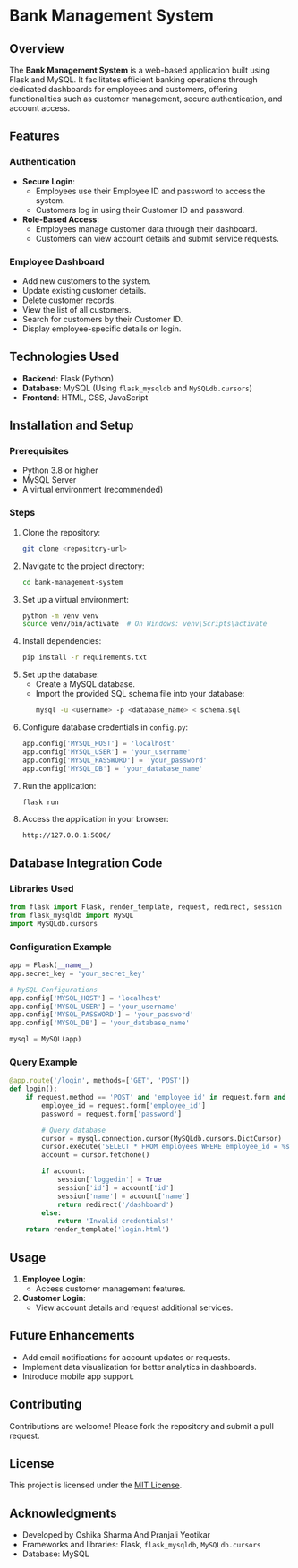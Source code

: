 
# Bank Management System

## Overview
The **Bank Management System** is a web-based application built using Flask and MySQL. It facilitates efficient banking operations through dedicated dashboards for employees and customers, offering functionalities such as customer management, secure authentication, and account access.

## Features

### Authentication
- **Secure Login**:
  - Employees use their Employee ID and password to access the system.
  - Customers log in using their Customer ID and password.
- **Role-Based Access**:
  - Employees manage customer data through their dashboard.
  - Customers can view account details and submit service requests.

### Employee Dashboard
- Add new customers to the system.
- Update existing customer details.
- Delete customer records.
- View the list of all customers.
- Search for customers by their Customer ID.
- Display employee-specific details on login.



## Technologies Used
- **Backend**: Flask (Python)
- **Database**: MySQL (Using `flask_mysqldb` and `MySQLdb.cursors`)
- **Frontend**: HTML, CSS, JavaScript

## Installation and Setup

### Prerequisites
- Python 3.8 or higher
- MySQL Server
- A virtual environment (recommended)

### Steps
1. Clone the repository:
   ```bash
   git clone <repository-url>
   ```
2. Navigate to the project directory:
   ```bash
   cd bank-management-system
   ```
3. Set up a virtual environment:
   ```bash
   python -m venv venv
   source venv/bin/activate  # On Windows: venv\Scripts\activate
   ```
4. Install dependencies:
   ```bash
   pip install -r requirements.txt
   ```
5. Set up the database:
   - Create a MySQL database.
   - Import the provided SQL schema file into your database:
     ```bash
     mysql -u <username> -p <database_name> < schema.sql
     ```
6. Configure database credentials in `config.py`:
   ```python
   app.config['MYSQL_HOST'] = 'localhost'
   app.config['MYSQL_USER'] = 'your_username'
   app.config['MYSQL_PASSWORD'] = 'your_password'
   app.config['MYSQL_DB'] = 'your_database_name'
   ```
7. Run the application:
   ```bash
   flask run
   ```
8. Access the application in your browser:
   ```
   http://127.0.0.1:5000/
   ```

## Database Integration Code

### Libraries Used
```python
from flask import Flask, render_template, request, redirect, session
from flask_mysqldb import MySQL
import MySQLdb.cursors
```

### Configuration Example
```python
app = Flask(__name__)
app.secret_key = 'your_secret_key'

# MySQL Configurations
app.config['MYSQL_HOST'] = 'localhost'
app.config['MYSQL_USER'] = 'your_username'
app.config['MYSQL_PASSWORD'] = 'your_password'
app.config['MYSQL_DB'] = 'your_database_name'

mysql = MySQL(app)
```

### Query Example
```python
@app.route('/login', methods=['GET', 'POST'])
def login():
    if request.method == 'POST' and 'employee_id' in request.form and 'password' in request.form:
        employee_id = request.form['employee_id']
        password = request.form['password']

        # Query database
        cursor = mysql.connection.cursor(MySQLdb.cursors.DictCursor)
        cursor.execute('SELECT * FROM employees WHERE employee_id = %s AND password = %s', (employee_id, password))
        account = cursor.fetchone()

        if account:
            session['loggedin'] = True
            session['id'] = account['id']
            session['name'] = account['name']
            return redirect('/dashboard')
        else:
            return 'Invalid credentials!'
    return render_template('login.html')
```

## Usage
1. **Employee Login**:
   - Access customer management features.
2. **Customer Login**:
   - View account details and request additional services.

## Future Enhancements
- Add email notifications for account updates or requests.
- Implement data visualization for better analytics in dashboards.
- Introduce mobile app support.

## Contributing
Contributions are welcome! Please fork the repository and submit a pull request.

## License
This project is licensed under the [MIT License](LICENSE).

## Acknowledgments
- Developed by Oshika Sharma And Pranjali Yeotikar
- Frameworks and libraries: Flask, `flask_mysqldb`, `MySQLdb.cursors`
- Database: MySQL